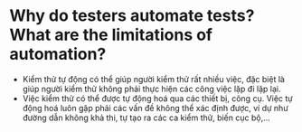 # Why do testers automate tests? What are the limitations of automation?

- Kiểm thử tự động có thể giúp người kiểm thử rất nhiều việc, đặc biệt là giúp người kiểm thử không phải thực hiện các công việc lặp đi lặp lại. 
- Việc kiểm thử có thể được tự động hoá qua các thiết bị, công cụ. Việc tự động hoá luôn gặp phải các vấn đề không thể xác định được, ví dự như đường dẫn không khả thi, tự tạo ra các ca kiểm thử, biến cục bộ,...